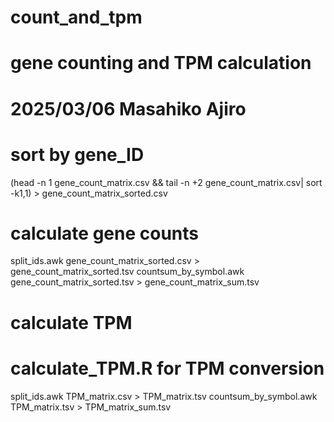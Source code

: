 # count_and_tpm
# gene counting and TPM calculation
# 2025/03/06 Masahiko Ajiro

# sort by gene_ID
(head -n 1 gene_count_matrix.csv && tail -n +2 gene_count_matrix.csv| sort -k1,1) > gene_count_matrix_sorted.csv

# calculate gene counts
split_ids.awk gene_count_matrix_sorted.csv > gene_count_matrix_sorted.tsv 
countsum_by_symbol.awk gene_count_matrix_sorted.tsv > gene_count_matrix_sum.tsv

# calculate TPM
# calculate_TPM.R for TPM conversion
split_ids.awk TPM_matrix.csv > TPM_matrix.tsv 
countsum_by_symbol.awk TPM_matrix.tsv > TPM_matrix_sum.tsv
